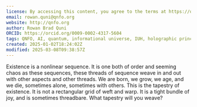 ```yaml
---
license: By accessing this content, you agree to the terms at https://qnfo.org/LICENSE
email: rowan.quni@qnfo.org
website: http://qnfo.org
author: Rowan Brad Quni
ORCID: https://orcid.org/0009-0002-4317-5604
tags: QNFO, AI, quantum, informational universe, IUH, holographic principle
created: 2025-01-02T18:24:02Z
modified: 2025-03-08T09:38:57Z
---
```


Existence is a nonlinear sequence. It is one both of order and seeming chaos as these sequences, these threads of sequence weave in and out with other aspects and other threads. We are born, we grow, we age, and we die, sometimes alone, sometimes with others. This is the tapestry of existence. It is not a rectangular grid of weft and warp. It is a tight bundle of joy, and is sometimes threadbare. What tapestry will you weave?
